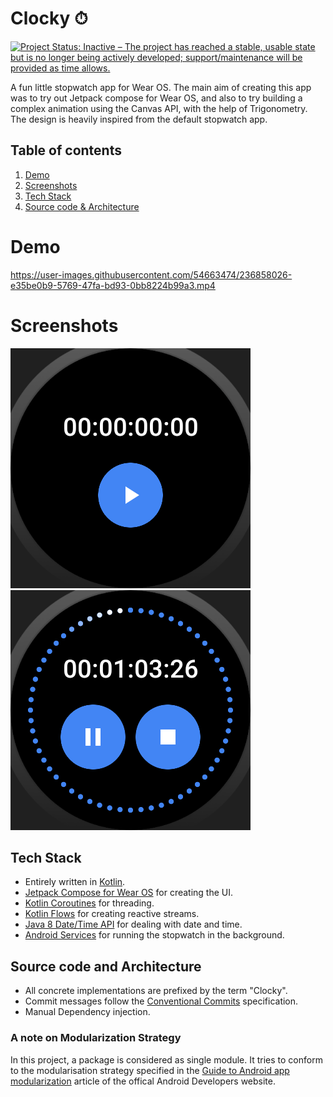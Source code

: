 # Clocky ⏱ 
[![Project Status: Inactive – The project has reached a stable, usable state but is no longer being actively developed; support/maintenance will be provided as time allows.](https://www.repostatus.org/badges/latest/inactive.svg)](https://www.repostatus.org/#inactive)

A fun little stopwatch app for Wear OS. The main aim of creating this app was to try out Jetpack compose for Wear OS, and also to try building a
complex animation using the Canvas API, with the help of Trigonometry. The design is heavily inspired from the default stopwatch app. 

## Table of contents
1. [Demo](#demo)
2. [Screenshots](#screenshots)
3. [Tech Stack](#tech-stack)
4. [Source code & Architecture](#source-code-and-architecture)

# Demo
https://user-images.githubusercontent.com/54663474/236858026-e35be0b9-5769-47fa-bd93-0bb8224b99a3.mp4

# Screenshots
![screenshot_of_stopwatch_in_reset_state](screenshots/reset.png) &nbsp; &nbsp; ![screenshot_of_stopwatch_in_running_state](screenshots/running.png)

## Tech Stack
- Entirely written in [Kotlin](https://kotlinlang.org/).
- [Jetpack Compose for Wear OS](https://developer.android.com/training/wearables/compose) for creating the UI.
- [Kotlin Coroutines](https://kotlinlang.org/docs/reference/coroutines/coroutines-guide.html) for threading.
- [Kotlin Flows](https://developer.android.com/kotlin/flow) for creating reactive streams.
- [Java 8 Date/Time API](https://www.oracle.com/technical-resources/articles/java/jf14-date-time.html) for dealing with date and time.
- [Android Services](https://developer.android.com/guide/components/services) for running the stopwatch in the background.

## Source code and Architecture
- All concrete implementations are prefixed by the term "Clocky".
- Commit messages follow the [Conventional Commits](https://www.conventionalcommits.org/en/v1.0.0/) specification.
- Manual Dependency injection.

### A note on Modularization Strategy
In this project, a package is considered as single module. It tries to conform to the modularisation strategy specified in the 
[Guide to Android app modularization](https://developer.android.com/topic/modularization) article of the offical Android Developers website.
